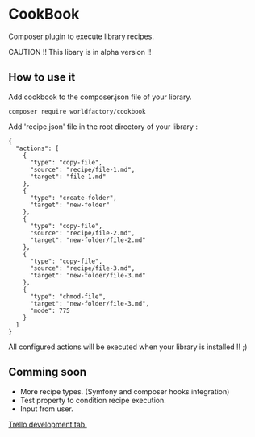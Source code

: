 # CookBook
Composer plugin to execute library recipes.

CAUTION !! This libary is in alpha version !!

## How to use it

Add cookbook to the composer.json file of your library.

```composer require worldfactory/cookbook``` 

Add 'recipe.json' file in the root directory of your library :

```
{
  "actions": [
    {
      "type": "copy-file",
      "source": "recipe/file-1.md",
      "target": "file-1.md"
    },
    {
      "type": "create-folder",
      "target": "new-folder"
    },
    {
      "type": "copy-file",
      "source": "recipe/file-2.md",
      "target": "new-folder/file-2.md"
    },
    {
      "type": "copy-file",
      "source": "recipe/file-3.md",
      "target": "new-folder/file-3.md"
    },
    {
      "type": "chmod-file",
      "target": "new-folder/file-3.md",
      "mode": 775
    }
  ]
}
```

All configured actions will be executed when your library is installed !! ;)

## Comming soon

 * More recipe types. (Symfony and composer hooks integration)
 * Test property to condition recipe execution.
 * Input from user.
  
 [Trello development tab.](https://trello.com/b/0YAPil3f/cookbook)